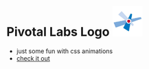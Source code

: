 # Pivotal Labs Logo <img src="https://raw.githubusercontent.com/dbellotti/la-logo/master/labs-logo.jpeg" width="70px" height="70px" />
- just some fun with css animations 
- [check it out](https://htmlpreview.github.io/?https://github.com/dbellotti/la-logo/blob/master/index.html)
